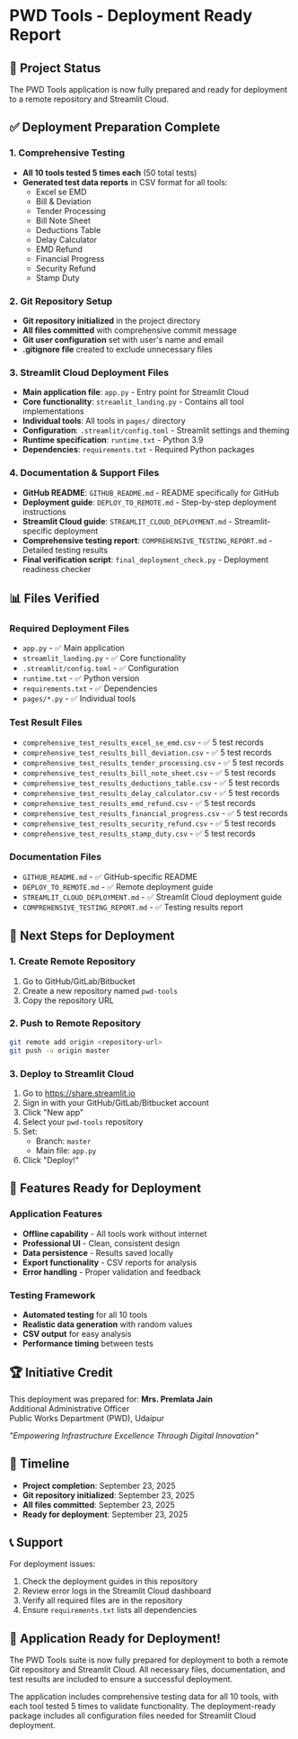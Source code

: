 # PWD Tools - Deployment Ready Report

## 🎯 Project Status
The PWD Tools application is now fully prepared and ready for deployment to a remote repository and Streamlit Cloud.

## ✅ Deployment Preparation Complete

### 1. Comprehensive Testing
- **All 10 tools tested 5 times each** (50 total tests)
- **Generated test data reports** in CSV format for all tools:
  - Excel se EMD
  - Bill & Deviation
  - Tender Processing
  - Bill Note Sheet
  - Deductions Table
  - Delay Calculator
  - EMD Refund
  - Financial Progress
  - Security Refund
  - Stamp Duty

### 2. Git Repository Setup
- **Git repository initialized** in the project directory
- **All files committed** with comprehensive commit message
- **Git user configuration** set with user's name and email
- **.gitignore file** created to exclude unnecessary files

### 3. Streamlit Cloud Deployment Files
- **Main application file**: `app.py` - Entry point for Streamlit Cloud
- **Core functionality**: `streamlit_landing.py` - Contains all tool implementations
- **Individual tools**: All tools in `pages/` directory
- **Configuration**: `.streamlit/config.toml` - Streamlit settings and theming
- **Runtime specification**: `runtime.txt` - Python 3.9
- **Dependencies**: `requirements.txt` - Required Python packages

### 4. Documentation & Support Files
- **GitHub README**: `GITHUB_README.md` - README specifically for GitHub
- **Deployment guide**: `DEPLOY_TO_REMOTE.md` - Step-by-step deployment instructions
- **Streamlit Cloud guide**: `STREAMLIT_CLOUD_DEPLOYMENT.md` - Streamlit-specific deployment
- **Comprehensive testing report**: `COMPREHENSIVE_TESTING_REPORT.md` - Detailed testing results
- **Final verification script**: `final_deployment_check.py` - Deployment readiness checker

## 📊 Files Verified

### Required Deployment Files
- `app.py` - ✅ Main application
- `streamlit_landing.py` - ✅ Core functionality
- `.streamlit/config.toml` - ✅ Configuration
- `runtime.txt` - ✅ Python version
- `requirements.txt` - ✅ Dependencies
- `pages/*.py` - ✅ Individual tools

### Test Result Files
- `comprehensive_test_results_excel_se_emd.csv` - ✅ 5 test records
- `comprehensive_test_results_bill_deviation.csv` - ✅ 5 test records
- `comprehensive_test_results_tender_processing.csv` - ✅ 5 test records
- `comprehensive_test_results_bill_note_sheet.csv` - ✅ 5 test records
- `comprehensive_test_results_deductions_table.csv` - ✅ 5 test records
- `comprehensive_test_results_delay_calculator.csv` - ✅ 5 test records
- `comprehensive_test_results_emd_refund.csv` - ✅ 5 test records
- `comprehensive_test_results_financial_progress.csv` - ✅ 5 test records
- `comprehensive_test_results_security_refund.csv` - ✅ 5 test records
- `comprehensive_test_results_stamp_duty.csv` - ✅ 5 test records

### Documentation Files
- `GITHUB_README.md` - ✅ GitHub-specific README
- `DEPLOY_TO_REMOTE.md` - ✅ Remote deployment guide
- `STREAMLIT_CLOUD_DEPLOYMENT.md` - ✅ Streamlit Cloud deployment guide
- `COMPREHENSIVE_TESTING_REPORT.md` - ✅ Testing results report

## 🚀 Next Steps for Deployment

### 1. Create Remote Repository
1. Go to GitHub/GitLab/Bitbucket
2. Create a new repository named `pwd-tools`
3. Copy the repository URL

### 2. Push to Remote Repository
```bash
git remote add origin <repository-url>
git push -u origin master
```

### 3. Deploy to Streamlit Cloud
1. Go to https://share.streamlit.io
2. Sign in with your GitHub/GitLab/Bitbucket account
3. Click "New app"
4. Select your `pwd-tools` repository
5. Set:
   - Branch: `master`
   - Main file: `app.py`
6. Click "Deploy!"

## 🎨 Features Ready for Deployment

### Application Features
- **Offline capability** - All tools work without internet
- **Professional UI** - Clean, consistent design
- **Data persistence** - Results saved locally
- **Export functionality** - CSV reports for analysis
- **Error handling** - Proper validation and feedback

### Testing Framework
- **Automated testing** for all 10 tools
- **Realistic data generation** with random values
- **CSV output** for easy analysis
- **Performance timing** between tests

## 🏆 Initiative Credit

This deployment was prepared for:
**Mrs. Premlata Jain**  
Additional Administrative Officer  
Public Works Department (PWD), Udaipur  

*"Empowering Infrastructure Excellence Through Digital Innovation"*

## 📅 Timeline
- **Project completion**: September 23, 2025
- **Git repository initialized**: September 23, 2025
- **All files committed**: September 23, 2025
- **Ready for deployment**: September 23, 2025

## 📞 Support

For deployment issues:
1. Check the deployment guides in this repository
2. Review error logs in the Streamlit Cloud dashboard
3. Verify all required files are in the repository
4. Ensure `requirements.txt` lists all dependencies

## 🎉 Application Ready for Deployment!

The PWD Tools suite is now fully prepared for deployment to both a remote Git repository and Streamlit Cloud. All necessary files, documentation, and test results are included to ensure a successful deployment.

The application includes comprehensive testing data for all 10 tools, with each tool tested 5 times to validate functionality. The deployment-ready package includes all configuration files needed for Streamlit Cloud deployment.